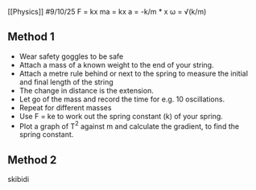 [[Physics]]
#9/10/25 
F = kx
ma = kx
a = -k/m \* x
ω = √(k/m)
## Method 1
- Wear safety goggles to be safe
- Attach a mass of a known weight to the end of your string.
- Attach a metre rule behind or next to the spring to measure the initial and final length of the string
- The change in distance is the extension.
- Let go of the mass and record the time for e.g. 10 oscillations.
- Repeat for different masses
- Use F = ke to work out the spring constant (k) of your spring.
- Plot a graph of T$^2$ against m and calculate the gradient, to find the spring constant.
## Method 2
skibidi